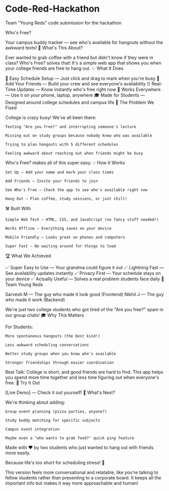 # Code-Red-Hackathon
Team "Young Reds" code submission for the hackathon 

Who's Free?

Your campus buddy tracker — see who's available for hangouts without the awkward texts!
🚀 What's This About?

Ever wanted to grab coffee with a friend but didn't know if they were in class? Who's Free? solves that! It's a simple web app that shows you when your college friends are free to hang out.
✨ What It Does

📅 Easy Schedule Setup — Just click and drag to mark when you're busy
👥 Add Your Friends — Build your crew and see everyone's availability
⏰ Real-Time Updates — Know instantly who's free right now
📱 Works Everywhere — Use it on your phone, laptop, anywhere
🎓 Made for Students — Designed around college schedules and campus life
🎯 The Problem We Fixed

College is crazy busy! We've all been there:

    Texting "Are you free?" and interrupting someone's lecture

    Missing out on study groups because nobody knew who was available

    Trying to plan hangouts with 5 different schedules

    Feeling awkward about reaching out when friends might be busy

Who's Free? makes all of this super easy.
💡 How It Works

    Set Up — Add your name and mark your class times

    Add Friends — Invite your friends to join

    See Who's Free — Check the app to see who's available right now

    Hang Out — Plan coffee, study sessions, or just chill!

🛠️ Built With

    Simple Web Tech — HTML, CSS, and JavaScript (no fancy stuff needed!)

    Works Offline — Everything saves on your device

    Mobile Friendly — Looks great on phones and computers

    Super Fast — No waiting around for things to load

🏆 What We Achieved

✅ Super Easy to Use — Your grandma could figure it out
✅ Lightning Fast — See availability updates instantly
✅ Privacy First — Your schedule stays on your device
✅ Actually Useful — Solves a real problem students face daily
👥 Team Young Reds

Sarvesh M — The guy who made it look good (Frontend)
Nikhil J — The guy who made it work (Backend)

We're just two college students who got tired of the "Are you free?" spam in our group chats!
🎓 Why This Matters

For Students:

    More spontaneous hangouts (the best kind!)

    Less awkward scheduling conversations

    Better study groups when you know who's available

    Stronger friendships through easier coordination

Real Talk: College is short, and good friends are hard to find. This app helps you spend more time together and less time figuring out when everyone's free.
🔗 Try It Out

[Live Demo] — Check it out yourself!
🚀 What's Next?

We're thinking about adding:

    Group event planning (pizza parties, anyone?)

    Study buddy matching for specific subjects

    Campus event integration

    Maybe even a "who wants to grab food?" quick ping feature

Made with ❤️ by two students who just wanted to hang out with friends more easily.

Because life's too short for scheduling stress! 🎉

This version feels more conversational and relatable, like you're talking to fellow students rather than presenting to a corporate board. It keeps all the important info but makes it way more approachable and human!
